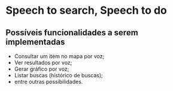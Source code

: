 # Speech to search, Speech to do

## Possíveis funcionalidades a serem implementadas

- Consultar um item no mapa por voz;
- Ver resultados por voz;
- Gerar gráfico por voz;
- Listar buscas (histórico de buscas);
- entre outras possibilidades.
